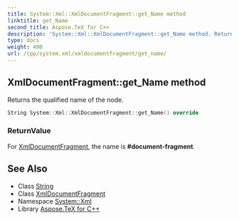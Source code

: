 ```yaml
---
title: System::Xml::XmlDocumentFragment::get_Name method
linktitle: get_Name
second_title: Aspose.TeX for C++
description: 'System::Xml::XmlDocumentFragment::get_Name method. Returns the qualified name of the node in C++.'
type: docs
weight: 400
url: /cpp/system.xml/xmldocumentfragment/get_name/
---
```

## XmlDocumentFragment::get_Name method


Returns the qualified name of the node.

```cpp
String System::Xml::XmlDocumentFragment::get_Name() override
```


### ReturnValue

For [XmlDocumentFragment](../), the name is **#document-fragment**.

## See Also

* Class [String](../../../system/string/)
* Class [XmlDocumentFragment](../)
* Namespace [System::Xml](../../)
* Library [Aspose.TeX for C++](../../../)
